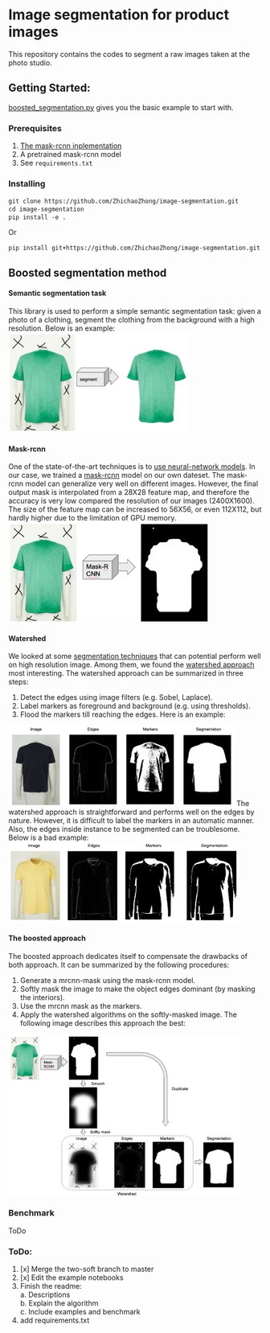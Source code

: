 # Image segmentation for product images
This repository contains the codes to segment a raw images taken at the photo studio.  

## Getting Started:
[boosted_segmentation.py](./examples/boosted_segmentation.py) 
gives you the basic example to start with.

### Prerequisites
1. [The mask-rcnn inplementation](https://github.com/matterport/Mask_RCNN/blob/master/requirements.txt)
2. A pretrained mask-rcnn model
3. See `requirements.txt`  

### Installing
```buildoutcfg
git clone https://github.com/ZhichaoZhong/image-segmentation.git
cd image-segmentation
pip install -e .
```
Or
```buildoutcfg
pip install git+https://github.com/ZhichaoZhong/image-segmentation.git
```
## Boosted segmentation method
#### Semantic segmentation task
This library is used to perform a simple semantic segmentation task: given a photo of a clothing, segment the clothing 
from the background with a high resolution. Below is an example:  
<img src="assets/task.png" width="360" height="200" alt="Segmentation task"/>
  
#### Mask-rcnn
One of the state-of-the-art techniques is to [use neural-network models](https://arxiv.org/pdf/1809.10198.pdf). In our case, we trained a 
[mask-rcnn](https://github.com/matterport/Mask_RCNN) model on our own dateset. The mask-rcnn model can generalize very well
on different images. However, the final output mask is interpolated from a 28X28 feature map, 
and therefore the accuracy is very low compared the resolution of our images (2400X1600). The size of the feature map can be 
increased to  56X56, or even 112X112, but hardly higher due to the limitation of GPU memory.    
<img src="assets/mrcnn_example.png" width="400" height="200" alt="Segmentation task"/>
  
#### Watershed
We looked at some [segmentation techniques](https://scikit-image.org/docs/dev/api/skimage.segmentation.html) that can potential perform well on high resolution image. 
Among them, we found the [watershed approach](https://scikit-image.org/docs/dev/user_guide/tutorial_segmentation.html) most interesting. The watershed approach can be 
summarized in three steps:  
1. Detect the edges using image filters (e.g. Sobel, Laplace).
2. Label markers as foreground and background (e.g. using thresholds). 
3. Flood the markers till reaching the edges.
Here is an example:  
<img src="assets/watershed_example.png" width="450" height="160" alt="Segmentation task"/>
The watershed approach is straightforward and performs well on the edges by nature. However, it is difficult to label the markers 
in an automatic manner. Also, the edges inside instance to be segmented can be troublesome. Below is a bad example:
<img src="assets/watershed_example_bad.png" width="460" height="160" alt="Segmentation task"/>
 
#### The boosted approach
The boosted approach dedicates itself to compensate the drawbacks of both approach. It can be summarized by the following procedures:
1. Generate a mrcnn-mask using the mask-rcnn model.  
2. Softly mask the image to make the object edges dominant (by masking the interiors).  
3. Use the mrcnn mask as the markers.  
4. Apply the watershed algorithms on the softly-masked image.
The following image describes this approach the best:
<img src="assets/boosted_approach_explain.png" width="460" height="320" alt="Segmentation task"/>

### Benchmark
ToDo
### ToDo:
1. [x] Merge the two-soft branch to master 
2. [x] Edit the example notebooks
3. Finish the readme:  
    a. Descriptions  
    b. Explain the algorithm  
    c. Include examples and benchmark  
4. add requirements.txt